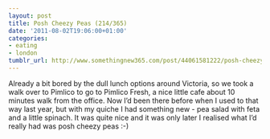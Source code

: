 ```yaml
---
layout: post
title: Posh Cheezy Peas (214/365)
date: '2011-08-02T19:06:00+01:00'
categories:
- eating
- london
tumblr_url: http://www.somethingnew365.com/post/44061581222/posh-cheezy-peas-214365
---
```

Already a bit bored by the dull lunch options around Victoria, so we took a walk over to Pimlico to go to Pimlico Fresh, a nice little cafe about 10 minutes walk from the office.
Now I’d been there before when I used to that way last year, but with my quiche I had something new - pea salad with feta and a little spinach. It was quite nice and it was only later I realised what I’d really had was posh cheezy peas :-) 
